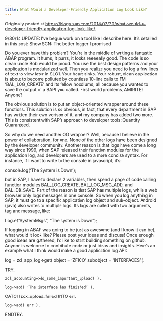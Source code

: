```yaml
---
title: What Would a Developer-Friendly Application Log Look Like?
---
```


Originally posted at https://blogs.sap.com/2014/07/30/what-would-a-developer-friendly-application-log-look-like/.

9/30/14 UPDATE: I’ve begun work on a tool like I describe here.  It’s detailed in this post: Show SCN: The better logger I promised

Do you ever have this problem?  You’re in the middle of writing a fantastic ABAP program.  It hums, it purrs, it looks reeeeally good.  The code is so clean uncle Bob would be proud.  You use the best design patterns and your application is modularized well.  Then you realize you need to log a few lines of text to view later in SLG1.  Your heart sinks.  Your robust, clean application is about to become polluted by countless 10-line calls to FM ‘BAL_LOG_CREATE’ and its fellow hoodlums, all because you wanted to save the output of a BAPI you called.  First world problems, AMIRITE?  Anyone?

The obvious solution is to put an object-oriented wrapper around these functions.  This solution is so obvious, in fact, that every department in SAP has written their own verison of it, and my company has added two more.  This is consistent with SAP’s approach to developer tools: Quantity Guaranteed.

So why do we need another OO wrapper?  Well, because I believe in the power of collaboration, for one.  None of the other logs have been designed by the developer community.  Another reason is that logs have come a long way since 1999, when SAP released their function modules for the application log, and developers are used to a more concise syntax.  For instance, if I want to write to the console in javascript, it’s:

console.log(‘The System is Down’);

but in SAP, I have to declare 2 variables, then spend a page of code calling function modules BAL_LOG_CREATE, BAL_LOG_MSG_ADD, and BAL_DB_SAVE.  Part of the reason is that SAP has multiple logs, while a web browser only logs messages in one console.  So when you log anything in SAP, it must go to a specific application log object and sub-object.  Android (java) also writes to multiple logs.  Its logs are called with two arguments, tag and message, like:

Log.e(“SystemMsgs”, “The system is Down”);

If logging in ABAP was going to be just as awesome (and I know it can be), what would it look like?  Please post your ideas and discuss!  Once enough good ideas are gathered, I’d like to start building something on github.  Anyone is welcome to contribute code or just ideas and insights.  Here’s an example what I think would make a good application log API:

log = zcl_app_log=>get( object = ‘ZFICO’ subobject = ‘INTERFACES’ ).

TRY.

    zcl_accounting=>do_some_important_upload( ).

    log->add( ‘The interface has finished’ ).

  CATCH zcx_upload_failed INTO err.

    log->add( err ).

ENDTRY.
